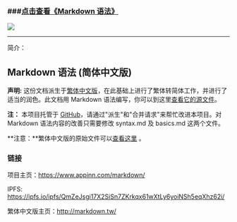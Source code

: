 ### \###[点击查看《Markdown 语法》](https://www.appinn.com/markdown/)

![](https://camo.githubusercontent.com/cea26671a29e4247ad29ddb8b7561fed17fe5a3b/68747470733a2f2f6d61726b646f776e2e74772f696d616765732f323038783132382e706e67)

---
简介：

## Markdown 语法 (简体中文版) 

**声明:** 这份文档派生于[繁体中文版](http://markdown.tw/)，在此基础上进行了繁体转简体工作，并进行了适当的润色。此文档用 Markdown 语法编写，你可以到这里[查看它的源文件][src]。

**注：** 本项目托管于 [GitHub][]，请通过"派生"和"合并请求"来帮忙改进本项目。对 Markdown 语法内容的改善只需要修改 syntax.md 及 basics.md 这两个文件。


**注意：**繁体中文版的原始文件可以[查看这里][src] 。

  [src1]: https://github.com/appinncom/Markdown-Syntax-CN/blob/master/syntax.md
  [src]: https://github.com/othree/markdown-syntax-zhtw/blob/master/syntax.md
  [GitHub]: https://github.com/appinncom/Markdown-Syntax-CN/

### 链接

项目主页：<https://www.appinn.com/markdown/>

IPFS: <https://ipfs.io/ipfs/QmZeJsgi17X2SiSn7ZKrkqx61wXtLy6yoiNSh5eqXhz62i/>

繁体中文版主页：<http://markdown.tw/>
